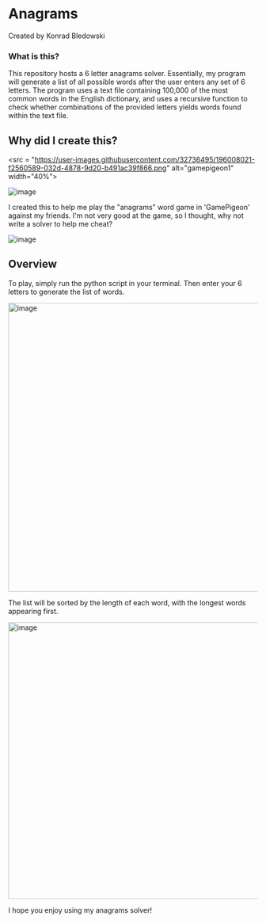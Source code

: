 # Anagrams

Created by Konrad Bledowski  

### What is this?  
This repository hosts a 6 letter anagrams solver. Essentially, my program will generate a list of all possible words after the user enters any set of 6 letters. The program uses a text file containing 100,000 of the most common words in the English dictionary, and uses a recursive function to check whether combinations of the provided letters yields words found within the text file.

## Why did I create this?

<src = "https://user-images.githubusercontent.com/32736495/196008021-f2560589-032d-4878-9d20-b491ac39f866.png" alt="gamepigeon1" width="40%">

![image](https://user-images.githubusercontent.com/32736495/196008021-f2560589-032d-4878-9d20-b491ac39f866.png) 

I created this to help me play the "anagrams" word game in 'GamePigeon' against my friends. I'm not very good at the game, so I thought, why not write a solver to help me cheat?

![image](https://user-images.githubusercontent.com/32736495/196008030-5ffa5f2b-935c-4305-ac1f-0a902ebc4db4.png)


## Overview
To play, simply run the python script in your terminal. Then enter your 6 letters to generate the list of words.

<img width="583" alt="image" src="https://user-images.githubusercontent.com/32736495/196006886-68a718d9-72ef-4845-963c-c31fdeaf73a4.png">

The list will be sorted by the length of each word, with the longest words appearing first.

<img width="559" alt="image" src="https://user-images.githubusercontent.com/32736495/196007919-79aa68f2-ce9f-4f64-b2b7-a8f271d81daf.png">

I hope you enjoy using my anagrams solver!

